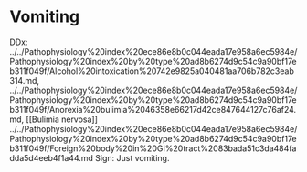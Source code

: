 # Vomiting

DDx: ../../Pathophysiology%20index%20ece86e8b0c044eada17e958a6ec5984e/Pathophysiology%20index%20by%20type%20ad8b6274d9c54c9a90bf17eb311f049f/Alcohol%20intoxication%20742e9825a040481aa706b782c3eab314.md, ../../Pathophysiology%20index%20ece86e8b0c044eada17e958a6ec5984e/Pathophysiology%20index%20by%20type%20ad8b6274d9c54c9a90bf17eb311f049f/Anorexia%20bulimia%2046358e66217d42ce847644127c76af24.md, 
[[Bulimia nervosa]]
../../Pathophysiology%20index%20ece86e8b0c044eada17e958a6ec5984e/Pathophysiology%20index%20by%20type%20ad8b6274d9c54c9a90bf17eb311f049f/Foreign%20body%20in%20GI%20tract%2083bada51c3da484fadda5d4eeb4f1a44.md
Sign: Just vomiting.

